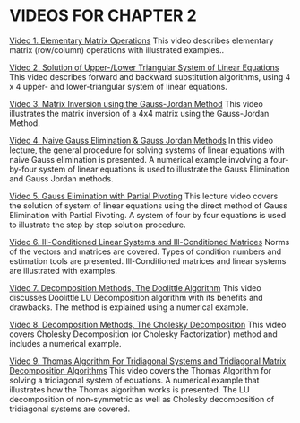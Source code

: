 #  VIDEOS FOR CHAPTER 2 

[Video 1. Elementary Matrix Operations](https://www.youtube.com/watch?v=27h1lN6Lx1I) This video describes elementary matrix (row/column) operations with illustrated examples..

[Video 2. Solution of Upper-/Lower Triangular System of Linear Equations](https://www.youtube.com/watch?v=OD53a2GlTyU) This video describes forward and backward substitution algorithms, using 4 x 4 upper- and lower-triangular system of linear equations.

[Video 3. Matrix Inversion using the Gauss-Jordan Method](https://www.youtube.com/watch?v=3qlvkEkMKYU) This video illustrates the matrix inversion of a 4x4 matrix using the Gauss-Jordan Method. 

[Video 4. Naive Gauss Elimination & Gauss Jordan Methods](https://www.youtube.com/watch?v=bD7kEly3nwU) In this video lecture, the general procedure for solving systems of linear equations with naive Gauss elimination is presented. A numerical example involving a four-by-four system of linear equations is used to illustrate the Gauss Elimination and Gauss Jordan methods.

[Video 5. Gauss Elimination with Partial Pivoting](https://www.youtube.com/watch?v=Rbw24G9HQec) This lecture video covers the solution of system of linear equations using the direct method of Gauss Elimination with Partial Pivoting. A system of four by four equations is used to illustrate the step by step solution procedure.

[Video 6. Ill-Conditioned Linear Systems and Ill-Conditioned Matrices](https://www.youtube.com/watch?v=D6Zp9XIJ8Do) Norms of the vectors and matrices are covered. Types of condition numbers and estimation tools are presented. Ill-Conditioned matrices and linear systems are illustrated with examples.

[Video 7. Decomposition Methods, The Doolittle Algorithm](https://www.youtube.com/watch?v=iZ8jWcekSPw) This video discusses Doolittle LU Decomposition algorithm with its benefits and drawbacks. The method is explained using a numerical example.

[Video 8. Decomposition Methods, The Cholesky Decomposition](https://www.youtube.com/watch?v=5QL1Hx5WXUQ) This video covers Cholesky Decomposition (or Cholesky Factorization) method and includes a numerical example.

[Video 9. Thomas Algorithm For Tridiagonal Systems and Tridiagonal Matrix Decomposition Algorithms](https://www.youtube.com/watch?v=1HjbCWQKYjk) This video covers the Thomas Algorithm for solving a tridiagonal system of equations. A numerical example that illustrates how the Thomas algorithm works is presented. The LU decomposition of non-symmetric as well as Cholesky decomposition of tridiagonal systems are covered.
